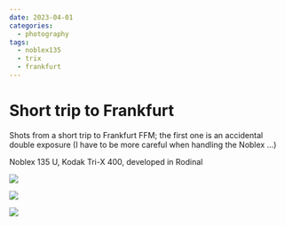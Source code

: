 ```yaml
---
date: 2023-04-01
categories:
  - photography
tags:
  - noblex135
  - trix
  - frankfurt
---
```


# Short trip to Frankfurt

Shots from a short trip to Frankfurt FFM; the first one is an accidental double exposure
(I have to be more careful when handling the Noblex ...)

<!-- more -->

Noblex 135 U, Kodak Tri-X 400, developed in Rodinal

![](https://pixelfed.de/storage/m/_v2/603937060966080134/7c649620b-69b6c5/Ge5OyR6IFlYq/o2yDWpMVfzpcEYz5ot2DelMG4LJXshyvvV9Yx7cY.jpg)

![](https://pixelfed.de/storage/m/_v2/603937060966080134/7c649620b-69b6c5/yGoVH6wBim5s/EZbigdPPbJ5bbv5DeDD6qegujvRo4kagrRcuxESj.jpg)

![](https://pixelfed.de/storage/m/_v2/603937060966080134/7c649620b-69b6c5/gUO70dRlN19q/KNVPSf3WdkGfflQbIZucnyoPWJjgMczW9Ye06Ygz.jpg)


